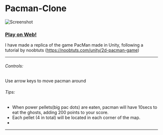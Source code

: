 
Pacman-Clone
============
![Screenshot](http://i.imgur.com/GQcmfQY.png)
### [Play on Web!](http://KayleneR.github.io/)

I have made a replica of the game PacMan made in Unity, following a tutorial by noobtuts (https://noobtuts.com/unity/2d-pacman-game) 

--------------------------------------------------------------------

###### Controls: <br />

Use arrow keys to move pacman around <br />


###### Tips: <br />
* When power pellets(big pac dots) are eaten, pacman will have 10secs to eat the ghosts, adding 200 points to your score. <br />
* Each pellet (4 in total) will be located in each corner of the map.<br />
* 



----
